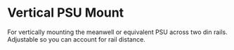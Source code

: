 # Vertical PSU Mount

For vertically mounting the meanwell or equivalent PSU across two din rails.  Adjustable so you can account for rail distance.  